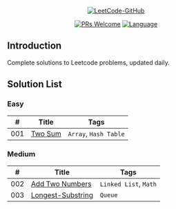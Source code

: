 <p align="center">
  <a href="https://github.com/fonxian/leetcode"><img src="http://p9ucdlghd.bkt.clouddn.com/leetcode-github.png" alt="LeetCode-GitHub"></a>
</p>

<p align="center">
  <a href="http://makeapullrequest.com"><img src="https://img.shields.io/badge/PRs-Welcome-brightgreen.svg" alt="PRs Welcome"></a>
  <a href="https://github.com/fonxian/leetcode"><img src="https://img.shields.io/badge/Lang-Java%2FPython%2FJS%2FCPP%2FGo%2F...-blue.svg" alt="Language"></a>
</p>

## Introduction
Complete solutions to Leetcode problems, updated daily.

## Solution List

### Easy

| # | Title | Tags |
|---|---|---|
| 001 | [Two Sum](https://github.com/fonxian/leetcode/tree/master/solution/001.two-sum) | `Array`, `Hash Table` |


### Medium

| # | Title | Tags |
|---|---|---|
| 002 | [Add Two Numbers](https://github.com/fonxian/leetcode/tree/master/solution/002.add-two-numbers) | `Linked List`, `Math` |
| 003 | [Longest-Substring](https://github.com/fonxian/leetcode/tree/master/solution/003.longest-substring-without-repeating-characters) | `Queue` |




